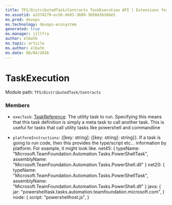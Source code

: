 ```yaml
---
title: TFS/DistributedTask/Contracts TaskExecution API | Extensions for Azure DevOps Services
ms.assetid: a3374279-ec5b-de03-3609-3650d3610de5
ms.prod: devops
ms.technology: devops-ecosystem
generated: true
ms.manager: jillfra
author: elbatk
ms.topic: article
ms.author: elbatk
ms.date: 08/04/2016
---
```


# TaskExecution

Module path: `TFS/DistributedTask/Contracts`


### Members

* `execTask`: [TaskReference](../../../TFS/DistributedTask/Contracts/TaskReference.md). The utility task to run.  Specifying this means that this task definition is simply a meta task to call another task. This is useful for tasks that call utility tasks like powershell and commandline

* `platformInstructions`: {[key: string]: {[key: string]: string}}. If a task is going to run code, then this provides the type/script etc... information by platform. For example, it might look like. net45: { typeName: &quot;Microsoft.TeamFoundation.Automation.Tasks.PowerShellTask&quot;, assemblyName: &quot;Microsoft.TeamFoundation.Automation.Tasks.PowerShell.dll&quot; } net20: { typeName: &quot;Microsoft.TeamFoundation.Automation.Tasks.PowerShellTask&quot;, assemblyName: &quot;Microsoft.TeamFoundation.Automation.Tasks.PowerShell.dll&quot; } java: { jar: &quot;powershelltask.tasks.automation.teamfoundation.microsoft.com&quot;, } node: { script: &quot;powershellhost.js&quot;, }

